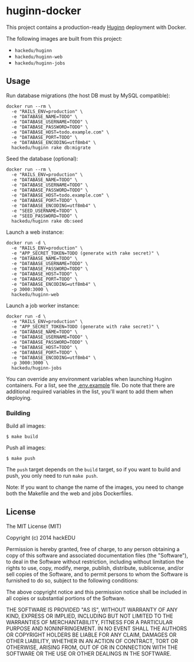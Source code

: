 # huginn-docker

This project contains a production-ready
[Huginn](https://github.com/cantino/huginn) deployment with Docker.

The following images are built from this project:

* `hackedu/huginn`
* `hackedu/huginn-web`
* `hackedu/huginn-jobs`

## Usage

Run database migrations (the host DB must by MySQL compatible):

    docker run --rm \
      -e "RAILS_ENV=production" \
      -e "DATABASE_NAME=TODO" \
      -e "DATABASE_USERNAME=TODO" \
      -e "DATABASE_PASSWORD=TODO" \
      -e "DATABASE_HOST=todo.example.com" \
      -e "DATABASE_PORT=TODO" \
      -e "DATABASE_ENCODING=utf8mb4" \
      hackedu/huginn rake db:migrate

Seed the database (optional):

    docker run --rm \
      -e "RAILS_ENV=production" \
      -e "DATABASE_NAME=TODO" \
      -e "DATABASE_USERNAME=TODO" \
      -e "DATABASE_PASSWORD=TODO" \
      -e "DATABASE_HOST=todo.example.com" \
      -e "DATABASE_PORT=TODO" \
      -e "DATABASE_ENCODING=utf8mb4" \
      -e "SEED_USERNAME=TODO" \
      -e "SEED_PASSWORD=TODO" \
      hackedu/huginn rake db:seed

Launch a web instance:

    docker run -d \
      -e "RAILS_ENV=production" \
      -e "APP_SECRET_TOKEN=TODO (generate with rake secret)" \
      -e "DATABASE_NAME=TODO" \
      -e "DATABASE_USERNAME=TODO" \
      -e "DATABASE_PASSWORD=TODO" \
      -e "DATABASE_HOST=TODO" \
      -e "DATABASE_PORT=TODO" \
      -e "DATABASE_ENCODING=utf8mb4" \
      -p 3000:3000 \
      hackedu/huginn-web

Launch a job worker instance:

    docker run -d \
      -e "RAILS_ENV=production" \
      -e "APP_SECRET_TOKEN=TODO (generate with rake secret)" \
      -e "DATABASE_NAME=TODO" \
      -e "DATABASE_USERNAME=TODO" \
      -e "DATABASE_PASSWORD=TODO" \
      -e "DATABASE_HOST=TODO" \
      -e "DATABASE_PORT=TODO" \
      -e "DATABASE_ENCODING=utf8mb4" \
      -p 3000:3000 \
      hackedu/huginn-jobs

You can override any environment variables when launching Huginn containers.
For a list, see the
[.env.example](https://github.com/cantino/huginn/blob/master/.env.example)
file. Do note that there are additional required variables in the list, you'll
want to add them when deploying.

### Building

Build all images:

    $ make build

Push all images:

    $ make push

The `push` target depends on the `build` target, so if you want to build and
push, you only need to run `make push`.

Note: If you want to change the name of the images, you need to change both the
Makefile and the web and jobs Dockerfiles.

## License

The MIT License (MIT)

Copyright (c) 2014 hackEDU

Permission is hereby granted, free of charge, to any person obtaining a copy of
this software and associated documentation files (the "Software"), to deal in
the Software without restriction, including without limitation the rights to
use, copy, modify, merge, publish, distribute, sublicense, and/or sell copies
of the Software, and to permit persons to whom the Software is furnished to do
so, subject to the following conditions:

The above copyright notice and this permission notice shall be included in all
copies or substantial portions of the Software.

THE SOFTWARE IS PROVIDED "AS IS", WITHOUT WARRANTY OF ANY KIND, EXPRESS OR
IMPLIED, INCLUDING BUT NOT LIMITED TO THE WARRANTIES OF MERCHANTABILITY,
FITNESS FOR A PARTICULAR PURPOSE AND NONINFRINGEMENT. IN NO EVENT SHALL THE
AUTHORS OR COPYRIGHT HOLDERS BE LIABLE FOR ANY CLAIM, DAMAGES OR OTHER
LIABILITY, WHETHER IN AN ACTION OF CONTRACT, TORT OR OTHERWISE, ARISING FROM,
OUT OF OR IN CONNECTION WITH THE SOFTWARE OR THE USE OR OTHER DEALINGS IN THE
SOFTWARE.
